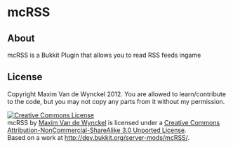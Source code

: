 mcRSS
=======

About
-----
mcRSS is a Bukkit Plugin that allows you to read RSS feeds ingame

License
-------
Copyright Maxim Van de Wynckel 2012. You are allowed to learn/contribute to the code, but you may not
copy any parts from it without my permission.

<a rel="license" href="http://creativecommons.org/licenses/by-nc-sa/3.0/"><img alt="Creative Commons License" style="border-width:0" src="http://i.creativecommons.org/l/by-nc-sa/3.0/88x31.png" /></a><br /><span xmlns:dct="http://purl.org/dc/terms/" property="dct:title">mcRSS</span> by <a xmlns:cc="http://creativecommons.org/ns#" href="http://dev.bukkit.org/server-mods/mcRSS/" property="cc:attributionName" rel="cc:attributionURL">Maxim Van de Wynckel</a> is licensed under a <a rel="license" href="http://creativecommons.org/licenses/by-nc-sa/3.0/">Creative Commons Attribution-NonCommercial-ShareAlike 3.0 Unported License</a>.<br />Based on a work at <a xmlns:dct="http://purl.org/dc/terms/" href="http://dev.bukkit.org/server-mods/mcRSS/" rel="dct:source">http://dev.bukkit.org/server-mods/mcRSS/</a>.